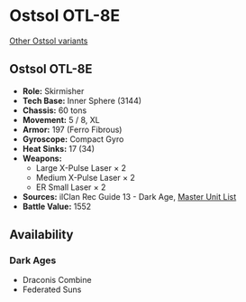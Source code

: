 # Ostsol OTL-8E

[Other Ostsol variants](../ostsol.md)

## Ostsol OTL-8E
- **Role:** Skirmisher
- **Tech Base:** Inner Sphere (3144)
- **Chassis:** 60 tons
- **Movement:** 5 / 8, XL
- **Armor:** 197 (Ferro Fibrous)
- **Gyroscope:** Compact Gyro
- **Heat Sinks:** 17 (34)
- **Weapons:**
  - Large X-Pulse Laser × 2
  - Medium X-Pulse Laser × 2
  - ER Small Laser × 2
- **Sources:** ilClan Rec Guide 13 - Dark Age, [Master Unit List](http://masterunitlist.info/Unit/Details/8172/ostsol-otl-8e)
- **Battle Value:** 1552

## Availability

### Dark Ages
- Draconis Combine
- Federated Suns

